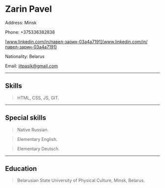 Zarin Pavel 
===

Address: Minsk

Phone: +375336382838 

[www.linkedin.com/in/павел-зарин-03a4a7191](www.linkedin.com/in/павел-зарин-03a4a7191)

Nationality: Belarus

Email: iitpasik@gmail.com 

---

## Skills
> HTML, CSS, JS, GIT.
---

## Special skills
>Native Russian.

>Elementary English.

>Elementary  Deutsch.

---

## Education

>Belarusian State University of Physical Culture, Minsk, Belarus.

